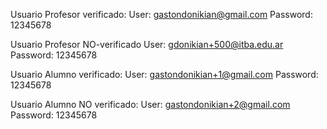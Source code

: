 Usuario Profesor verificado:
User: gastondonikian@gmail.com
Password: 12345678


Usuario Profesor NO-verificado
User: gdonikian+500@itba.edu.ar
Password: 12345678


Usuario Alumno verificado:
User: gastondonikian+1@gmail.com
Password: 12345678

Usuario Alumno NO verificado:
User: gastondonikian+2@gmail.com
Password: 12345678

